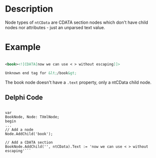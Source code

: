 # Description #

Node types of `ntCData` are CDATA section nodes which don't have child nodes nor attributes - just an unparsed text value.

# Example #

```xml

<book><![CDATA[now we can use < > without escaping]]>

Unknown end tag for &lt;/book&gt;


```

The book node doesn't have a `.text` property, only a ntCData child node.

## Delphi Code ##
```delphi

var
BookNode, Node: TXmlNode;
begin
...
// Add a node
Node.AddChild('book');

// Add a CDATA section
BookNode.AddChild('', ntCData).Text := 'now we can use < > without escaping'```